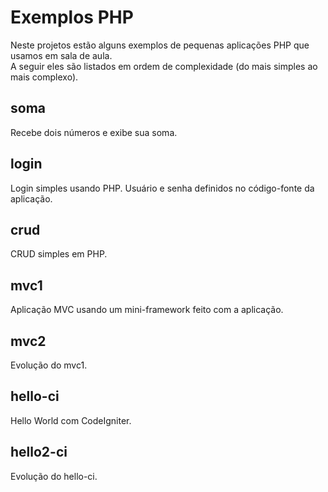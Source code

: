 Exemplos PHP
============
Neste projetos estão alguns exemplos de pequenas aplicações PHP que usamos em sala de aula.  
A seguir eles são listados em ordem de complexidade (do mais simples ao mais complexo).

soma
-----
Recebe dois números e exibe sua soma.

login
-----
Login simples usando PHP. Usuário e senha definidos no código-fonte da aplicação. 
   
crud
-----
CRUD simples em PHP.

mvc1
-----
Aplicação MVC usando um mini-framework feito com a aplicação.

mvc2
-----
Evolução do mvc1.

hello-ci
-----
Hello World com CodeIgniter.

hello2-ci
-----
Evolução do hello-ci.
